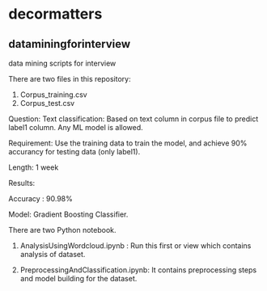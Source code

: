 # decormatters
## dataminingforinterview
data mining scripts for interview

There are two files in this repository:
1. Corpus_training.csv
2. Corpus_test.csv

Question: 
Text classification: Based on text column in corpus file to predict label1 column. Any ML model is allowed. 

Requirement: 
Use the training data to train the model, and achieve 90% accurancy for testing data (only label1). 

Length: 
1 week


Results:

Accuracy : 90.98%

Model: Gradient Boosting Classifier.


There are two Python notebook.

1) AnalysisUsingWordcloud.ipynb : Run this first or view which contains analysis of dataset.

2) PreprocessingAndClassification.ipynb: It contains preprocessing steps and model building for the dataset.



